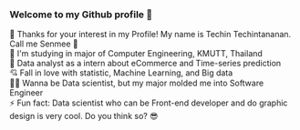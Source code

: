 ### Welcome to my Github profile 👋
🤩 Thanks for your interest in my Profile! My name is Techin Techintananan. Call me Senmee 🍜 <br>
🏫 I'm studying in major of Computer Engineering, KMUTT, Thailand <br>
🏢 Data analyst as a intern about eCommerce and Time-series prediction <br>
💘 Fall in love with statistic, Machine Learning, and Big data <br>
🧑‍🎓 Wanna be Data scientist, but my major molded me into Software Engineer <br>
⚡ Fun fact: Data scientist who can be Front-end developer and do graphic design is very cool. Do you think so? 😎 <br>

<!--
**senmeetechin/senmeetechin** is a ✨ _special_ ✨ repository because its `README.md` (this file) appears on your GitHub profile.

Here are some ideas to get you started:

- 🔭 I’m currently working on ...
- 🌱 I’m currently learning ...
- 👯 I’m looking to collaborate on ...
- 🤔 I’m looking for help with ...
- 💬 Ask me about ...
- 📫 How to reach me: ...
- 😄 Pronouns: ...
- ⚡ Fun fact: ...


<p>

## 📝 Recent Projects
### [ Project name ](https://github.com/link)<br>
description<br>
Libraries Utilized: Library

</p>
-->
